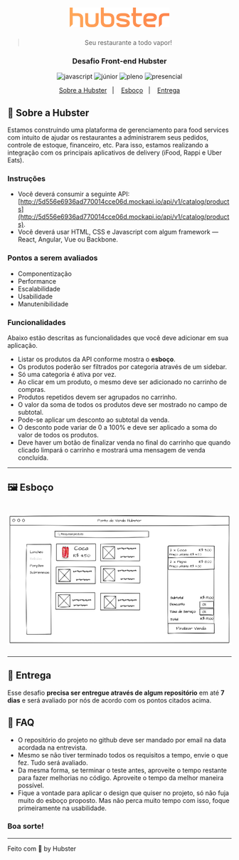 <h1 align="center">
  <img alt="Hubster" title="Hubster" src="./logo-hubster.svg" />
</h1>

<blockquote align="center">Seu restaurante a todo vapor!</blockquote>

<h3 align="center">
  Desafio Front-end Hubster
</h3>

<p align="center">
  <img alt="javascript" src="https://img.shields.io/badge/-JavaScript-orange">
  <img alt="júnior" src="https://img.shields.io/badge/-Júnior-orange">
  <img alt="pleno" src="https://img.shields.io/badge/-Pleno-orange">
  <img alt="presencial" src="https://img.shields.io/badge/-Presencial-orange">
</p>

<p align="center">
  <a href="#-sobre-a-hubster">Sobre a Hubster</a>&nbsp;&nbsp;&nbsp;|&nbsp;&nbsp;&nbsp;
  <a href="#️-esboço">Esboço</a>&nbsp;&nbsp;&nbsp;|&nbsp;&nbsp;&nbsp;
  <a href="#-entrega">Entrega</a>
</p>

## 🐹 Sobre a Hubster

Estamos construindo uma plataforma de gerenciamento para food services com intuito de ajudar
os restaurantes a administrarem seus pedidos, controle de estoque, financeiro, etc. Para isso, estamos realizando a integração com os principais aplicativos de delivery (iFood, Rappi e Uber Eats).

### Instruções

- Você deverá consumir a seguinte API:
  [http://5d556e6936ad770014cce06d.mockapi.io/api/v1/catalog/products](http://5d556e6936ad770014cce06d.mockapi.io/api/v1/catalog/products).
- Você deverá usar HTML, CSS e Javascript com algum framework — React, Angular, Vue ou Backbone.

### Pontos a serem avaliados

- Componentização
- Performance
- Escalabilidade
- Usabilidade
- Manutenibilidade

### Funcionalidades

Abaixo estão descritas as funcionalidades que você deve adicionar em sua aplicação.

- Listar os produtos da API conforme mostra o **esboço**.
- Os produtos poderão ser filtrados por categoria através de um sidebar.
- Só uma categoria é ativa por vez.
- Ao clicar em um produto, o mesmo deve ser adicionado no carrinho de compras.
- Produtos repetidos devem ser agrupados no carrinho.
- O valor da soma de todos os produtos deve ser mostrado no campo de subtotal.
- Pode-se aplicar um desconto ao subtotal da venda.
- O desconto pode variar de 0 a 100% e deve ser aplicado a soma do valor de todos os produtos.
- Deve haver um botão de finalizar venda no final do carrinho que quando clicado limpará o carrinho e mostrará uma mensagem de venda concluída.

---

## 🖼️ Esboço

<h1 align="center">
  <img alt="Esboço" title="Esboço do desafio" src="./posmock.png" />
</h1>

---

## 📅 Entrega

Esse desafio **precisa ser entregue através de algum repositório** em até **7 dias** e será avaliado por nós de acordo com os pontos citados acima.

## 💬 FAQ
- O repositório do projeto no github deve ser mandado por email na data acordada na
entrevista.
- Mesmo se não tiver terminado todos os requisitos a tempo, envie o que fez. Tudo
será avaliado.
- Da mesma forma, se terminar o teste antes, aproveite o tempo restante para fazer
melhorias no código. Aproveite o tempo da melhor maneira possível.
- Fique a vontade para aplicar o design que quiser no projeto, só não fuja muito do
esboço proposto. Mas não perca muito tempo com isso, foque primeiramente na
usabilidade.

### Boa sorte!

---

Feito com 💛 by Hubster
